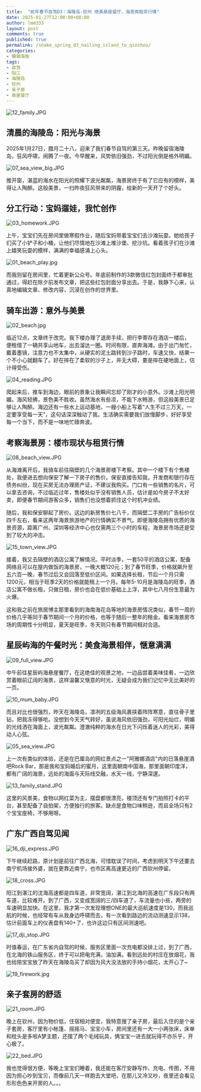```yaml
---
title:  "蛇年春节自驾D3：海陵岛-钦州 绝美悬崖餐厅，海景房租赁行情"
date: 2025-01-27T12:00:00+08:00
author: lmm333
layout: post
comments: true
published: true
permalink: /snake_spring_d3_hailing_island_to_qinzhou/
categories:
- 珊瑚海兔
tags:
- 自驾
- 阳江
- 海陵岛
- 钦州
- 亲子房
- 悬崖餐厅
---
```

![12_family.JPG](../images/2025-01-27-snake_spring_d3_hailing_island_to_qinzhou/12_family.JPG)

## 清晨的海陵岛：阳光与海景
2025年1月27日，腊月二十八，迎来了我们春节自驾的第三天。昨晚留宿海陵岛，狂风呼啸，闹腾了一夜。今早醒来，风势依旧强劲，不过阳光倒是格外明媚。
<!--more-->

![07_sea_view_big.JPG](../images/2025-01-27-snake_spring_d3_hailing_island_to_qinzhou/07_sea_view_big.JPG)

推开窗，湛蓝的海水在阳光的照耀下波光粼粼，海景房终于有了它应有的模样，美得让人陶醉。这般美景，一扫昨夜狂风带来的阴霾，给新的一天开了个好头。

## 分工行动：宝妈遛娃，我忙创作

![03_homework.JPG](../images/2025-01-27-snake_spring_d3_hailing_island_to_qinzhou/03_homework.JPG)

上午，宝宝们先在房间里做寒假作业，随后宝妈带着宝宝们去沙滩玩耍。她给孩子们买了小铲子和小桶，让他们尽情地在沙滩上堆沙堡、挖沙坑。看着孩子们在沙滩上嬉笑玩耍的模样，满满的幸福感涌上心头。

![01_beach_play.jpg](../images/2025-01-27-snake_spring_d3_hailing_island_to_qinzhou/01_beach_play.jpg)

而我则留在房间里，忙着更新公众号。年底前制作的3款微信红包封面终于都审批通过，得赶在除夕前发布文章，把这些红包封面分享出去。于是，我静下心来，认真地编辑文章、修改内容，沉浸在创作的世界里。

## 骑车出游：意外与美景

![02_beach.jpg](../images/2025-01-27-snake_spring_d3_hailing_island_to_qinzhou/02_beach.jpg)

临近12点，文章终于改完。我下楼办理了退房手续，把行李寄存在酒店一楼后，便租借了一辆共享山地车，出去溜达一圈。时间有限，直奔海滩。由于出门匆忙，戴着墨镜，注意力也不太集中，从硬实的泥土路转到沙子路时，车速又快，结果一个不小心就翻车了。好在摔在了柔软的沙子上，并无大碍，要是摔在硬地面上，估计得受伤。

![04_reading.JPG](../images/2025-01-27-snake_spring_d3_hailing_island_to_qinzhou/04_reading.JPG)

爬起来后，推车到海边，眼前的景象让我瞬间忘却了刚才的小意外。沙滩上阳光明媚，海风轻拂，景色美不胜收。虽然海水有些凉，不能下水畅游，但这般美景已足够让人陶醉。海边还有一些水上运动基地，一艘小船上写着“人生不过三万天，一定要享受每一天”，这句话深深触动了我。生活确实需要我们放慢脚步，好好享受每一个当下，而不是一味地忙碌奔波。 

## 考察海景房：楼市现状与租赁行情

![08_beach_view.JPG](../images/2025-01-27-snake_spring_d3_hailing_island_to_qinzhou/08_beach_view.JPG)

从海滩离开后，我骑车前往隔壁的几个海景房楼下考察。其中一个楼下有个售楼处，我便进去想向保安了解一下房子的售价。保安直接告知我，开发商和银行存在债务纠纷，现在买房无法办理房产证，不建议我购买。门口有一些销售的名片，可以拿去咨询，不过临近过年，售楼处似乎没有销售人员，估计是如今房子不太好卖，即便春节期间游客众多，销售们也没想着抓住这个时机冲业绩。 

随后，我和保安聊起了房价。这边的新房售价七八千，而隔壁二手房的广告标价仅四千左右，看来这两年海景旅游地产的行情确实不景气。即便海陵岛拥有优质的海景资源，距离广州、深圳等经济中心也仅需两三个小时的车程，海景房市场还是受到了较大的冲击。

![15_town_view.JPG](../images/2025-01-27-snake_spring_d3_hailing_island_to_qinzhou/15_town_view.JPG)

接着，我又去隔壁的酒店公寓了解情况。平时淡季，一套50平的酒店公寓，配备网络且可以在屋内做饭的海景房，一晚大概120元；到了春节旺季，价格就飙升至五六百一晚，春节过后又会回落至低价区间。如果选择长租，节后一个月只需1200元，相当于旺季2天的价格就能租上一个月。每年5-10月是海陵岛的旺季，酒店公寓不做长租，只做日租，房价也会在低价基础上上浮，其中七八月份生意最为火爆。

这和我之前在旅居博主那里看到的海南海花岛等地的海景房情况类似，春节一周的价格几乎等同于春节期间一个月的价格，也等于随后一整年的租金。看来海景房市场的周期性十分明显，夏天是旺季，冬天则只有春节期间相对合适。 

## 星辰屿海的午餐时光：美食海景相伴，惬意满满

![09_full_view.JPG](../images/2025-01-27-snake_spring_d3_hailing_island_to_qinzhou/09_full_view.JPG)

中午前往星辰屿海悬崖餐厅，在这绝佳的观景之地，一边品尝着美味佳肴，一边欣赏着眼前辽阔的海景，这样温馨又惬意的时光，无疑会成为我们记忆中无比美好的一页。 

![10_mum_baby.JPG](../images/2025-01-27-snake_spring_d3_hailing_island_to_qinzhou/10_mum_baby.JPG)

而且对比也很强烈，昨天在海陵岛，凛冽的五级海风裹挟着阵阵寒意，直往骨子里钻，把我冻得够呛。没想到今天天气转好，虽说海风依旧强劲，可阳光灿烂，明媚的光线洒在海面上，波光粼粼。澄澈纯粹的海水在日光下闪烁着迷人的光彩，美得动人心弦。

![05_sea_view.JPG](../images/2025-01-27-snake_spring_d3_hailing_island_to_qinzhou/05_sea_view.JPG)

上一次有类似的体验，还是在巴厘岛的网红景点之一"阿雅娜酒店"内的日落悬崖酒吧Rock Bar，那是我和宝妈婚后的蜜月，这里面朝南中国海，那里面朝印度洋，都有广阔的海景，远处的海面与天际线交融，水天一线，宁静深邃。

![13_family_stand.JPG](../images/2025-01-27-snake_spring_d3_hailing_island_to_qinzhou/13_family_stand.JPG)

这里的风景美，食物以网红菜为主，摆盘都很漂亮，楼顶还有专门拍照打卡的平台，甚至配备了自拍架，方便独行的旅客。缺点是食物口味稍逊，而且全场只有2个宝宝座椅，不够用呀。

## 广东广西自驾见闻
![16_dji_express.JPG](../images/2025-01-27-snake_spring_d3_hailing_island_to_qinzhou/16_dji_express.JPG)

下午继续赶路，原计划是前往广西北海，可惜耽误了时间，考虑到明天下午还要去南宁机场接外婆，就在更靠近南宁，也市区离高速更近的广西钦州停留。

![18_cross.JPG](../images/2025-01-27-snake_spring_d3_hailing_island_to_qinzhou/18_cross.JPG)

阳江到湛江的沈海高速都是四车道，非常宽阔，湛江到北海的高速在广东段只有两车道，比较难开。到了广西，又变成宽阔的三/四车道了，车流量也小些，两旁的车速明显加快。在这里，我才第一次发现理想ONE的最大巡航速度是130，而我巡航的时候，也经常有车从我身边呼啸而去，有一次看到路边的流动测速显示138，估计前面车上的仪表盘有140+了，也许这边只有区间测速吧。

![17_dji_stop.JPG](../images/2025-01-27-snake_spring_d3_hailing_island_to_qinzhou/17_dji_stop.JPG)

时值春运，在广东省内自驾的时候，服务区里面一次充电都没排上过，到了广西，在北海的铁山服务区，终于可以把电充满，油加满，看到远处的村庄在放烟花，我也给陪宝宝放了昨天在海陵岛买了却因为风大没法放的手持小烟花，太开心了~

![19_firework.jpg](../images/2025-01-27-snake_spring_d3_hailing_island_to_qinzhou/19_firework.jpg)

## 亲子套房的舒适
![21_room.JPG](../images/2025-01-27-snake_spring_d3_hailing_island_to_qinzhou/21_room.JPG)

晚上在钦州，因为物价低，住宿相对便宜，我特意搜了亲子房，最后入住的是个亲子套房，客厅里有小帐篷、摇摇马、宝宝小车，房间里还有一大一小两张床，床单和枕头是多啦A梦主题，还摆了两个毛绒玩具，俩宝宝一进去就玩得不亦乐乎，开心极了。

![22_bed.JPG](../images/2025-01-27-snake_spring_d3_hailing_island_to_qinzhou/22_bed.JPG)

我也觉得很方便，等晚上宝宝们睡着，我还能在客厅安静写作、充电、传图，不用因为担心吵到宝贝，而像前几天一样跑去大堂吧，在那儿又冷又吵，夜里还会看见形形色色来开房的人。。。